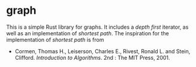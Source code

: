 # graph

This is a simple Rust library for graphs. It includes a _depth first_ iterator, as well as an implementation of _shortest path_. The inspiration for the implementation of _shortest path_ is from 

   * Cormen, Thomas H., Leiserson, Charles E., Rivest, Ronald L. and Stein, Clifford. _Introduction to Algorithms_. 2nd : The MIT Press, 2001.
